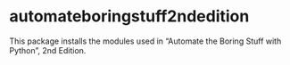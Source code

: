 # automateboringstuff2ndedition
This package installs the modules used in “Automate the Boring Stuff with Python”, 2nd Edition.
